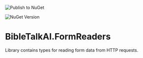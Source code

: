 ![Publish to NuGet](https://github.com/BibleTalkAI/BibleTalkAI.FormReaders/actions/workflows/publish.yml/badge.svg)

![NuGet Version](https://img.shields.io/nuget/v/BibleTalkAI.FormReaders?style=flat-square&logo=nuget&link=https%3A%2F%2Fwww.nuget.org%2Fpackages%2FBibleTalkAI.FormReaders%2F)

# BibleTalkAI.FormReaders

Library contains types for reading form data from HTTP requests.

